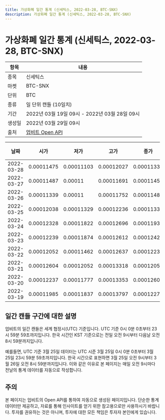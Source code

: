 ```yaml
---
title: 가상화폐 일간 통계 (신세틱스, 2022-03-28, BTC-SNX)
description: 가상화폐 일간 통계 (신세틱스, 2022-03-28, BTC-SNX)
---
```



가상화폐 일간 통계 (신세틱스, 2022-03-28, BTC-SNX)
===

|항목|내용|
|--|--|
|종목|신세틱스|
|마켓|BTC-SNX|
|단위|BTC|
|종류|일 단위 캔들 (10일치)|
|기간|2022년 03월 19일 09시 - 2022년 03월 28일 09시|
|생성일|2022년 03월 29일 09시|
|출처|[업비트 Open API](https://docs.upbit.com)|


|날짜|시가|저가|고가|종가|비고|
|--|--|--|--|--|--|
|2022-03-28|0.00011475|0.00011103|0.00012027|0.00011337|    |
|2022-03-27|0.00011487|0.00011|0.00011691|0.00011454|    |
|2022-03-26|0.00011339|0.00011|0.00011752|0.00011487|    |
|2022-03-25|0.00012038|0.00011329|0.00012236|0.00011339|    |
|2022-03-24|0.00012328|0.00011822|0.00012696|0.00011937|    |
|2022-03-23|0.00012239|0.00011874|0.00012612|0.0001242|    |
|2022-03-22|0.00012052|0.00011462|0.00012637|0.00012239|    |
|2022-03-21|0.00012604|0.00012052|0.00013318|0.00012052|    |
|2022-03-20|0.00012237|0.00011777|0.00013353|0.00012604|    |
|2022-03-19|0.00011985|0.00011837|0.00013797|0.00012277|    |


일간 캔들 구간에 대한 설명
---


업비트의 일간 캔들은 세계 협정시(UTC) 기준입니다. 
UTC 기준 0시 0분 0초부터 23시 59분 59초까지입니다. 
한국 시간인 KST 기준으로는 전일 오전 9시부터 다음날 오전 8시 59분까지입니다. 


예를들면, UTC 기준 3월 25일 데이터는 UTC 시준 3월 25일 0시 0분 0초부터 3월 25일 23시 59분 59초까지입니다. 
한국 시간으로 표현하면 3월 25일 오전 9시부터 3월 26일 오전 8시 59분까지입니다. 
이와 같은 이유로 본 페이지는 매일 오전 9시마다 전날의 통계 데이터를 자동으로 작성합니다. 


주의
---


본 페이지는 업비트의 Open API를 통하여 자동으로 생성된 페이지입니다. 
단순한 통계 데이터만 제공하고, 자료를 통해 인사이트를 얻기 위한 참고용으로만 사용하시기 바랍니다. 
투자를 권유하는 것은 아니며, 투자에 대한 모든 책임은 투자자 본인에게 있습니다. 

